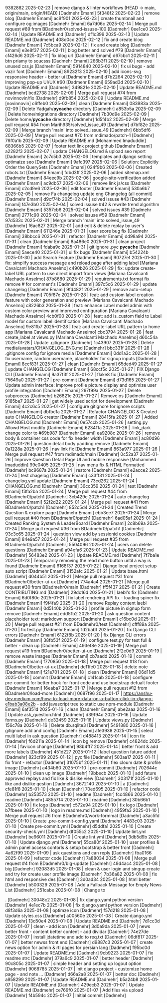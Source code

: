 9382882 2025-02-23 | remove django & linter workflows (HEAD -> main, origin/main, origin/HEAD) [Dadmehr Emami]
5f348f2 2025-02-23 | remove blog [Dadmehr Emami]
ac9f901 2025-02-23 | create thumbnail and configure og:images [Dadmehr Emami]
6a7d06c 2025-02-14 | Merge pull request #89 from BDadmehr0/solved-issuse-100 [Dadmehr]
0ee1ce0 2025-02-14 | Update README.md [Dadmehr]
df1c399 2025-02-13 | Update README.md [Dadmehr]
408d0cd 2025-02-12 | fix and create blog [Dadmehr Emami]
7c5bca9 2025-02-12 | fix and create blog [Dadmehr Emami]
e3e8f37 2025-02-11 | blog better and solved #79 [Dadmehr Emami]
cf426d6 2025-02-11 | fix blog url [Dadmehr Emami]
d67cbc1 2025-02-11 | btn priamy to soucsss [Dadmehr Emami]
266b3f1 2025-02-10 | remove unused css,js [Dadmehr Emami]
5914840 2025-02-10 | fix ui bugs - add vazir font [Dadmehr Emami]
89232f3 2025-02-10 | add icons-svg responsive header - better ui [Dadmehr Emami]
d7b2264 2025-02-10 | Improving pop-up UI/UX #60 [Dadmehr Emami]
659ad3d 2025-02-10 | Update README.md [Dadmehr]
349821e 2025-02-10 | Update README.md [Dadmehr]
bcd2738 2025-02-09 | Merge pull request #74 from novinnovin/fix [Dadmehr]
d9fb854 2025-02-09 | Update README.md [novinnovin]
c6ffeb0 2025-02-09 | clean [Dadmehr Emami]
083983a 2025-02-09 | Delete Yadgah/__pycache__ directory [Dadmehr]
a853b5a 2025-02-09 | Delete home/migrations directory [Dadmehr]
7b30d9e 2025-02-09 | Delete home/__pycache__ directory [Dadmehr]
1d5f4b2 2025-02-09 | Merge pull request #54 from Marih935/solved_issue_49 [Dadmehr]
d7bf82e 2025-02-09 | Merge branch 'main' into solved_issue_49 [Dadmehr]
6bb5df6 2025-02-09 | Merge pull request #70 from mdimado/patch-1 [Dadmehr]
76f0a1b 2025-02-09 | Update README.md [Mohammed Imaduddin]
68366b5 2025-02-07 | footer text link project github [Dadmehr Emami]
a2282f3 2025-02-07 | update CHANGELOG.md & upload seo report [Dadmehr Emami]
2c7c5b3 2025-02-06 | templates and django setting optimaize seo [Dadmehr Emami]
9afc397 2025-02-06 | Solution: Explicitly Order the QuerySets [Dadmehr Emami]
024f9b6 2025-02-06 | Created robots.txt [Dadmehr Emami]
fdbd3ff 2025-02-06 | added sitemap.xml [Dadmehr Emami]
84eec9b 2025-02-06 | google-site-verification added [Dadmehr Emami]
ac9db57 2025-02-06 | remove link js/css [Dadmehr Emami]
c2cd9e6 2025-02-06 | edit footer [Dadmehr Emami]
530a6b7 2025-02-05 | remove Fa changelog update eng Changelog (all commit) [Dadmehr Emami]
d9cf74b 2025-02-04 | solved issuse #43 [Dadmehr Emami]
f47e3b0 2025-02-04 | solved issuse #42 & rewrite trend algorithm [Dadmehr Emami]
5357cb6 2025-02-04 | solved issues #39 [Dadmehr Emami]
2771c90 2025-02-04 | solved issuse #59 [Dadmehr Emami]
97d533c 2025-02-01 | Merge branch 'main' into solved_issue_49 [Dadmehr]
f6ac827 2025-02-01 | add edit & delete replay by user's [Dadmehr Emami]
611246e 2025-01-31 | user score bug fix [Dadmehr Emami]
38bbcc6 2025-01-31 | refactor [Dadmehr Emami]
dd98a94 2025-01-31 | clean [Dadmehr Emami]
8a486e0 2025-01-31 | clean project [Dadmehr Emami]
fdaba9c 2025-01-31 | git ignore .pyc __pycache__ [Dadmehr Emami]
5aece40 2025-01-31 | ui fix bugs [Dadmehr Emami]
b54224b 2025-01-30 | add Search Feature [Dadmehr Emami]
90727ef 2025-01-30 | fix: simplify success message and reload page after adding label [Mariana Cavalcanti Machado Anselmo]
c490b26 2025-01-29 | fix: update create-label URL pattern to use direct import from views [Mariana Cavalcanti Machado Anselmo]
87b8680 2025-01-29 | requirements.txt format fix remove # for comment's [Dadmehr Emami]
397c5c6 2025-01-29 | update changelog [Dadmehr Emami]
9fd482f 2025-01-29 | remove auto-setup [Dadmehr Emami]
705f87e 2025-01-28 | feat: add custom label creation feature with color generation and preview [Mariana Cavalcanti Machado Anselmo]
c8226b3 2025-01-28 | feat: enhance Label model admin with custom color preview and improved configuration [Mariana Cavalcanti Machado Anselmo]
4cb0f00 2025-01-28 | feat: add is_custom field to Label model for custom label identification [Mariana Cavalcanti Machado Anselmo]
9e81fb7 2025-01-28 | feat: add create-label URL pattern to home app [Mariana Cavalcanti Machado Anselmo]
cbc3794 2025-01-28 | feat create_label at views.py [Mariana Cavalcanti Machado Anselmo]
d60c54a 2025-01-28 | Update .gitignore [Dadmehr]
1c43907 2025-01-28 | Delete media/avatars/CHANGELOG_ENG.md [Dadmehr]
bbc331f 2025-01-28 | .gitignore config for ignore media [Dadmehr Emami]
0dd1a3c 2025-01-28 | fix username, random username, placeholder for signup inputs [Dadmehr Emami]
8ccf83f 2025-01-27 | clean [Dadmehr Emami]
65ded49 2025-01-27 | update CHANGELOG [Dadmehr Emami]
68ccf5c 2025-01-27 | FIX Django CLI [Dadmehr Emami]
9a37f3f 2025-01-27 | flake8 fix [Dadmehr Emami]
75649a0 2025-01-27 | pre-commit [Dadmehr Emami]
d73d165 2025-01-27 | Update admin interface: Improve profile picture display and optimize user profile integration [Dadmehr Emami]
297f99a 2025-01-27 | Delete subprocess [Dadmehr]
b26821e 2025-01-27 | Remove os [Dadmehr Emami]
9185be7 2025-01-27 | get widely used script for development [Dadmehr Emami]
4c2c6c5 2025-01-27 | configure gitignore for ignore scripts [Dadmehr Emami]
dbfbc1a 2025-01-27 | Refactor CHANGELOG & Created auto CHANGELOG creator [Dadmehr Emami]
28415fa 2025-01-27 | Added CHANGELOG.md [Dadmehr Emami]
0e57ccb 2025-01-26 | setting.py Allowd Host modify [Dadmehr Emami]
623411a 2025-01-26 | .link_dark change color to #69b987 [Dadmehr Emami]
ea9208c 2025-01-26 | remove body & container css code for fix header width [Dadmehr Emami]
ac80d96 2025-01-26 | question detail body padding remove [Dadmehr Emami]
0a1228a 2025-01-26 | nav link fix [Dadmehr Emami]
863a977 2025-01-26 | Merge pull request #47 from mdimado/main [Dadmehr]
0c52a37 2025-01-26 | Improve Question Detail Page UI and mobile responsive [Mohammed Imaduddin]
99e0405 2025-01-25 | nav menu fix & HTML Formatted [Dadmehr]
bc9687a 2025-01-24 | restore [Dadmehr Emami]
e2acce2 2025-01-24 | test chagelog [Dadmehr Emami]
c33ff31 2025-01-24 | changelog.yml update [Dadmehr Emami]
73cd262 2025-01-24 | CHANGELOG.md [Dadmehr Emami]
36cc359 2025-01-24 | test [Dadmehr Emami]
f3fa2ba 2025-01-24 | Merge pull request #44 from BDadmehr0/patch1 [Dadmehr]
3cb429e 2025-01-24 | auto changelog [Dadmehr Emami]
52f2d22 2025-01-24 | Merge pull request #41 from BDadmehr0/patch1 [Dadmehr]
852c5d4 2025-01-24 | Created Trend Question & explore page [Dadmehr Emami]
ebb3ee7 2025-01-24 | Merge pull request #40 from BDadmehr0/patch1 [Dadmehr]
6ad05af 2025-01-24 | Created Ranking System & LeaderBoard [Dadmehr Emami]
2c8b69a 2025-01-24 | Merge pull request #36 from BDadmehr0/patch1 [Dadmehr]
93c3c65 2025-01-24 | question view add by sessionid cookies [Dadmehr Emami]
84e9a57 2025-01-24 | Merge pull request #35 from BDadmehr0/patch1 [Dadmehr]
5504096 2025-01-24 | users can delete questions [Dadmehr Emami]
a94efa6 2025-01-23 | Update README.md [Dadmehr]
56483e2 2025-01-23 | Update README.md [Dadmehr]
7f7ba1e 2025-01-23 | Temporarily removing the read more button until a way is found [Dadmehr Emami]
6168f37 2025-01-22 | Django local project setup auto script [Dadmehr Emami]
3152afc 2025-01-21 | Update base.html [Dadmehr]
d044b51 2025-01-21 | Merge pull request #31 from BDadmehr0/better-ui-ux [Dadmehr]
774a4a4 2025-01-21 | Merge pull request #30 from BDadmehr0/main [Dadmehr]
ff5f437 2025-01-21 | Create CONTRIBUTING.md [Dadmehr]
29dc16d 2025-01-21 | laebl's fix [Dadmehr Emami]
6d0f80c 2025-01-21 | fix label rendreing API fix - loading spiner fix [Dadmehr Emami]
f9f4fa9 2025-01-20 | remove Replay content laebl [Dadmehr Emami]
0d5140b 2025-01-20 | profile picture in signup form remove [Dadmehr Emami]
edd51b2 2025-01-20 | ask question content placeholder text: markdown support [Dadmehr Emami]
c16bc0d 2025-01-20 | Merge pull request #21 from BDadmehr0/test [Dadmehr]
cfff89a 2025-01-20 | fix test.py [Dadmehr Emami]
1d2bab1 2025-01-20 | fix Django CLI errors [Dadmehr Emami]
6122f8b 2025-01-20 | fix Django CLI errors [Dadmehr Emami]
38fb53f 2025-01-19 | configure test.py for test full & better - clean up [Dadmehr Emami]
493ef8e 2025-01-19 | Merge pull request #19 from BDadmehr0/better-ui-ux [Dadmehr]
2f2e0d9 2025-01-19 | remove waste images [Dadmehr Emami]
cb7aadd 2025-01-19 | commit [Dadmehr Emami]
f770850 2025-01-18 | Merge pull request #18 from BDadmehr0/better-ui-ux [Dadmehr]
de11fe0 2025-01-18 | delete note [Dadmehr Emami]
f21e701 2025-01-18 | clean [Dadmehr Emami]
06d11d5 2025-01-18 | commit [Dadmehr Emami]
c141cab 2025-01-18 | configure pre-commit for better hook for front code and use bootstrap defualt footer [Dadmehr Emami]
16eaba7 2025-01-17 | Merge pull request #12 from BDadmehr0/load-more [Dadmehr]
0687f96 2025-01-17 | https://anshu-dev.medium.com/how-to-load-more-data-on-a-button-click-in-django-e1bab3a08e2b - add javascript tree to static use npm-module [Dadmehr Emami]
6af351d 2025-01-16 | clean [Dadmehr Emami]
abe2aaa 2025-01-16 | Update ask_question.html [Dadmehr]
d39f94d 2025-01-16 | Update forms.py [Dadmehr]
de32459 2025-01-16 | Update views.py [Dadmehr]
156c78a 2025-01-16 | Delete db.sqlite3 [Dadmehr]
5491880 2025-01-16 | gitignore add and config [Dadmehr Emami]
afe3938 2025-01-15 | select multi label in ask question [Dadmehr]
d488413 2025-01-14 | icon fix [Dadmehr]
f6d211a 2025-01-14 | icon bg remove [Dadmehr]
c4824dc 2025-01-14 | favicon change [Dadmehr]
98b4ff7 2025-01-14 | better front & add more labels [Dadmehr]
451d227 2025-01-12 | label question fature added [Dadmehr]
823cf99 2025-01-12 | pyc file [Dadmehr]
503aa17 2025-01-11 | fix front - refactor [Dadmehr]
31075bf 2025-01-11 | flex cloum date & profile image [Dadmehr]
a434b60 2025-01-10 | pre-commit [Dadmehr]
702644c 2025-01-10 | clean up image [Dadmehr]
19bbecb 2025-01-10 | add fature approved replays and fix like & dislike view [Dadmehr]
303171f 2025-01-10 | like and dislike qestion [Dadmehr]
3672140 2025-01-10 | a [Dadmehr]
cfe81f8 2025-01-10 | clean [Dadmehr]
70ed695 2025-01-10 | refactor code [Dadmehr]
b253573 2025-01-10 | readme [Dadmehr]
fcc4866 2025-01-10 | readme [Dadmehr]
4855714 2025-01-10 | readme [Dadmehr]
30b66b1 2025-01-10 | fix logo [Dadmehr]
c572e94 2025-01-10 | fix logo [Dadmehr]
b7fbeee 2025-01-10 | logo in readme.md [Dadmehr]
4959fa3 2025-01-10 | Merge pull request #6 from BDadmehr0/work-formmat [Dadmehr]
a3ac5fd 2025-01-10 | Create .pre-commit-config.yaml [Dadmehr]
4483c03 2025-01-10 | Create pre-commit.yml [Dadmehr]
d5ddfa1 2025-01-10 | Create security-check.yml [Dadmehr]
df055c2 2025-01-10 | Update lint.yml [Dadmehr]
be96011 2025-01-10 | Create lint.yml [Dadmehr]
3db5d9b 2025-01-10 | Update django.yml [Dadmehr]
55ca80f 2025-01-10 | user profiles & admin panel access contorls & setup bootstrap & better front [Dadmehr]
4a62f99 2025-01-09 | ask questions and can reply [Dadmehr]
fba0166 2025-01-09 | refactor code [Dadmehr]
7a88034 2025-01-08 | Merge pull request #4 from BDadmehr0/big-update [Dadmehr]
49d4ac4 2025-01-08 | big [Dadmehr]
92083d5 2025-01-08 | clean & user login and singup create and try for create user profile image [Dadmehr]
7b36a82 2025-01-08 | fix html and responsive des [Dadmehr]
3d0ad34 2025-01-08 | html better [Dadmehr]
b500329 2025-01-08 | Add a Fallback Message for Empty News List [Dadmehr]
251cabe 2025-01-08 | Change <ap> to <p>. [Dadmehr]
30048c2 2025-01-08 | fix django.yaml python version [Dadmehr]
4e1ec7b 2025-01-08 | fix django.yaml python version [Dadmehr]
d8f3d6a 2025-01-08 | optimze icon [Dadmehr]
f57d218 2025-01-08 | Update styles.css [Dadmehr]
a00560e 2025-01-08 | Create django.yml [Dadmehr]
13d50e4 2025-01-08 | Update README.md [Dadmehr]
7d1cc3d 2025-01-07 | clean - add icon [Dadmehr]
3d0a9da 2025-01-07 | news better front - content better content - add dividar [Dadmehr]
74e27de 2025-01-07 | install jdatetime and add to req.txt [Dadmehr]
06df817 2025-01-07 | better newss front end [Dadmehr]
d9887c3 2025-01-07 | create news option for admin & rtl pages for persian lang [Dadmehr]
f95bc0d 2025-01-07 | Update README.md [Dadmehr]
9cb9223 2025-01-07 | fix readme strc [Dadmehr]
379a6c9 2025-01-07 | better header [Dadmehr]
90c805c 2025-01-07 | simple header and setting up logout option [Dadmehr]
9068785 2025-01-07 | init django project - customize home page - and note ... [Dadmehr]
d66a2a8 2025-01-07 | better doc [Dadmehr]
a958299 2025-01-07 | Update README.md [Dadmehr]
b5a24b8 2025-01-07 | Update README.md [Dadmehr]
429ecb3 2025-01-07 | Update README.md [Dadmehr]
ce769f0 2025-01-07 | Add files via upload [Dadmehr]
f4b594c 2025-01-07 | Initial commit [Dadmehr]
